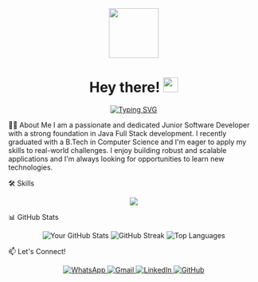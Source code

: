 <div align="center">

<img src="https://www.google.com/search?q=https://media.giphy.com/media/M9gbBd9nbDrOTu1Mqx/giphy.gif" width="100" height="100">

<h1>
Hey there!
<img src="https://www.google.com/search?q=https://media.giphy.com/media/hvRJCLFzcasrR4ia7z/giphy.gif" width="30px"/>
</h1>

<a href="https://git.io/typing-svg">
<img src="https://www.google.com/search?q=https://readme-typing-svg.demolab.com%3Ffont%3DFira%2BCode%26weight%3D700%26size%3D25%26pause%3D1000%26color%3DF7F7F7%26background%3D00000000%26center%3Dtrue%26vCenter%3Dtrue%26width%3D435%26lines%3DI%27m%2Ba%2BJunior%2BSoftware%2BDeveloper%3BJava%2BFull%2BStack%2BEnthusiast%3BAlways%2Blearning%2Band%2Bgrowing" alt="Typing SVG">
</a>

</div>

🙋‍♂️ About Me
I am a passionate and dedicated Junior Software Developer with a strong foundation in Java Full Stack development. I recently graduated with a B.Tech in Computer Science and I'm eager to apply my skills to real-world challenges. I enjoy building robust and scalable applications and I'm always looking for opportunities to learn new technologies.

🛠️ Skills
<p align="center">
<a href="https://skillicons.dev">
<img src="https://www.google.com/search?q=https://skillicons.dev/icons%3Fi%3Djava,spring,hibernate,react,redux,js,html,css,bootstrap,tailwind,mysql,mongodb,docker,kubernetes,aws,git,github,postman,idea,vscode" />
</a>
</p>

📊 GitHub Stats
<p align="center">
<img src="https://www.google.com/search?q=https://github-readme-stats.vercel.app/api%3Fusername%3DYOUR_GITHUB_USERNAME%26show_icons%3Dtrue%26theme%3Ddracula" alt="Your GitHub Stats" />
<img src="https://www.google.com/search?q=https://github-readme-streak-stats.herokuapp.com/%3Fuser%3DYOUR_GITHUB_USERNAME%26theme%3Ddracula" alt="GitHub Streak" />
<img src="https://www.google.com/search?q=https://github-readme-stats.vercel.app/api/top-langs/%3Fusername%3DYOUR_GITHUB_USERNAME%26layout%3Dcompact%26theme%3Ddracula" alt="Top Languages" />
</p>

📫 Let's Connect!
<p align="center">
<a href="https://www.google.com/search?q=https://wa.me/YOUR_WHATSAPP_NUMBER" target="_blank">
<img src="https://www.google.com/search?q=https://img.shields.io/badge/WhatsApp-25D366%3Fstyle%3Dfor-the-badge%26logo%3Dwhatsapp%26logoColor%3Dwhite" alt="WhatsApp"/>
</a>
<a href="mailto:YOUR_EMAIL@gmail.com" target="_blank">
<img src="https://img.shields.io/badge/Gmail-D14836?style=for-the-badge&logo=gmail&logoColor=white" alt="Gmail"/>
</a>
<a href="https://www.google.com/search?q=https://www.linkedin.com/in/YOUR_LINKEDIN_USERNAME/" target="_blank">
<img src="https://www.google.com/search?q=https://img.shields.io/badge/LinkedIn-0077B5%3Fstyle%3Dfor-the-badge%26logo%3Dlinkedin%26logoColor%3Dwhite" alt="LinkedIn"/>
</a>
<a href="https://www.google.com/search?q=https://github.com/YOUR_GITHUB_USERNAME" target="_blank">
<img src="https://www.google.com/search?q=https://img.shields.io/badge/GitHub-100000%3Fstyle%3Dfor-the-badge%26logo%3Dgithub%26logoColor%3Dwhite" alt="GitHub"/>
</a>
</p>
